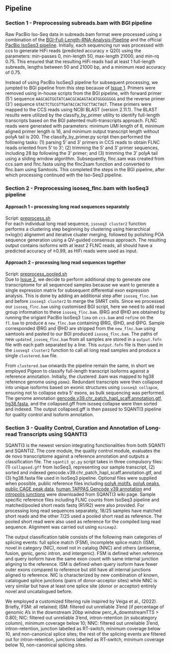 ## Pipeline     

### Section 1 - Preprocessing subreads.bam with BGI pipeline     
Raw PacBio Iso-Seq data in subreads.bam format were processed using a combination of the [BGI-Full-Length-RNA-Analysis-Pipeline](https://github.com/shizhuoxing/BGI-Full-Length-RNA-Analysis-Pipeline) and the official [PacBio IsoSeq3 pipeline](https://github.com/PacificBiosciences/IsoSeq).  Initially, each sequencing run was processed with ccs to generate HiFi reads (predicted accuracy ≥ Q20) using the parameters: min-passes 0, min-length 50, max-length 21000, and min-rq 0.75. This ensured that the resulting HiFi reads had at least 1 full-length subreads, lengths between 50 and 21000 bp, and a minimum read accuracy of 0.75.     

Instead of using PacBio IsoSeq3 pipeline for subsequent processing, we jumpted to BGI pipeline from this step because of [Issue 1](/logs/Issue_1). Primers were removed using in-house scripts from the BGI pipeline, with forward primer (5') sequence `AAGCAGTGGTATCAACGCAGAGTACATGGGGGGGG` and the reverse primer (3') sequence `GTACTCTGCGTTGATACCACTGCTTACTAGT`. These primers were mapped to the CCS reads using NCBI BLAST (version 2.11.1). The BLAST results were utilized by the classify_by_primer utility to identify full-length transcripts based on the BGI patented multi-transcripts approach. FLNC reads were generated with parameters: minimum UMI length of 8, minimum aligned primer length is 16, and minimum output transcript length without polyA tail is 200. The classify_by_primer.py script then performed the following tasks: (1) parsing 5’ and 3’ primers in CCS reads to obtain FLNC reads oriented from 5’ to 3’; (2) trimming the 5’ and 3’ primer sequences, including 28 bp following the 3’ primer; and (3) trimming the 3’ polyA tail using a sliding window algorithm. Subsequently, flnc.sam was created from ccs.sam and flnc.fasta using the flnc2sam function and converted to flnc.bam using Samtools. This completed the steps in the BGI pipeline, after which processing continued with the Iso-Seq3 pipeline.   

### Section 2 - Preprocessing isoseq_flnc.bam with IsoSeq3 pipeline      
#### Approach 1 – processing long read sequences separately      
Script: [preprocess.sh](/codes/preprocess.sh)      
For each individual long read sequence, `isoseq3 cluster2` function performs a clustering step beginning by clustering using hierarchical n•log(n) alignemnt and iterative cluater merging, followed by polishing POA sequence generation using a QV-guided consensus approach. The resulting output contains isoforms with at least 2 FLNC reads, all should have a predicted accuracy of ≥0.99, as HiFi reads were used as input.     

#### Approach 2 – processing long read sequences together     
Script: [preprocess_pooled.sh](/codes/preprocess_pooled.sh)    
Due to [Issue 2](/logs/Issue_2), we decide to perform additional step to generate one transcriptome for all sequenced samples because we want to generate a single expression matrix for subsequent differential exon expression analysis. This is done by adding an additional step after `isoseq_flnc.bam` and before `isoseq3 cluster2` to merge the SMRT cells. Since we processed our `isoseq_flnc.bam` using customised BGI script, here we need to add read group information to these `isoseq_flnc.bam`. @RG and @HD are obtained by running the origianl PacBio IsoSeq3 `lima` on `ccs.bam` and `refine` on the `fl.bam` to produce a `new_flnc.bam` containing @RG, @HD, and @PG. Sample corresponded @RG and @HD are stripped from the `new_flnc.bam` using samtools and pasted to our BGI produced `isoseq_flnc.bam`. The paths of new `updated_isoseq_flnc.bam` from all samples are stored in a `output.fofn` file with each path separated by a line. This `output.fofn` file is then used in the `isoseq3 cluster2` function to call all long read samples and produce a single `clustered.bam` file.      

From `clustered.bam` onwards the pipeline remain the same, in short we employed Pigeon to classify full-length transcript isoforms against a reference annotation. Initially, the clustered .bam was mapped to hg38 reference genome using `pbmm2`. Redundant transcripts were then collapsed into unique isoforms based on exonic structures using `isoseq3 collapse`, ensuring not to collapse extra 5' exons, as bulk sequencing was performed. The genome annotation [gencode.v39.chr_patch_hapl_scaff.annotation.gtf](https://ftp.ebi.ac.uk/pub/databases/gencode/Gencode_human/release_39/gencode.v39.chr_patch_hapl_scaff.annotation.gtf.gz), [hg38.fasta](https://hgdownload.soe.ucsc.edu/goldenPath/hg38/bigZips/hg38.fa.gz), and the collapsed.gff from isoseq collapse were then sorted and indexed. The output collapsed.gff is then passed to SQANTI3 pipeline for quality control and isoform annotation.            

### Section 3 - Quality Control, Curation and Annotation of Long-read Transcripts using SQANTI3      
SQANTI3 is the newest version integrating functionalities from both SQANTI and SQANTI2. The core module, the quality control module, evaluates the de novo transcriptome against a reference annotation and outputs a classification file. The `sqanti3_qc.py` script takes in three compulsory files: (1) `collapsed.gff` from IsoSeq3, representing our sample transcript, (2) sorted and indexed gencode.v39.chr_patch_hapl_scaff.annotation.gtf, and (3) hg38.fasta file used in IsoSeq3 pipeline. Optional files were supplied when possible, public reference files including [polyA motifs](/docs/mouse_and_human.polyA_motifs.txt), [polyA peaks](/docs/atlas.clusters.2.0.GRCh38.96.bed.zip), [public CAGE peak data](/docs/human.refTSS_v3.1.hg38.bed.zip), [human TAPPAS Gencode v39 annotation](https://app.tappas.org/resources/downloads/gffs/Homo_sapiens_Gencode_v39.zip) and [intropolis junctions](https://github.com/Magdoll/images_public/blob/master/SQANTI2_support_data/intropolis.v1.hg19_with_liftover_to_hg38.tsv.min_count_10.modified.gz) were downloaded from SQANTI3 wiki page. Sample specific reference files including FLNC counts from IsoSeq3 pipeline and matched/pooled short reads fastq (R1/R2) were also provided. For processing long read sequences separately, 18/25 samples have matched short reads and the other 7/25 used a pooled short read as reference. The pooled short read were also used as reference for the compiled long read sequence. Alignment was carried out using `minimap2`.   

The output classification table consists of the following main categories of splicing events: full splice match (FSM), incomplete splice match (ISM), novel in category (NIC), novel not in catalog (NNC) and others (antisense, fusion, genic, genic intron, and intergenic). FSM is defined when reference and query isoform have the same exon count with same internal junction aligning to the reference. ISM is defined when query isoform have fewer outer exons compared to reference but still have all internal junctions aligned to reference. NIC is characterized by new combination of known, catalogued splice junctions (pairs of donor-acceptor sites) while NNC is very similar but have at least one splice site (donor or acceptor) entirely novel and uncatalogued before.    

We employed a customized filtering rule inspired by Veiga et al., (2022). Briefly, FSM: all retained; ISM: filtered out unreliable 3’end (if percentage of genomic A’s in the downstream 20bp window perc_A_dowmstreamTTS > 0.80); NIC: filtered out unreliable 3’end, intron-retention (in subcategory column), minimum coverage below 10; NNC: filtered out unreliable 3’end, intron-retention, junction labelled as RT-switch, minimum coverage below 10, and non-canonical splice sites; the rest of the splicing events are filtered out for intron-retention, junctions labelled as RT-switch, minimum coverage below 10, non-canonical splicing sites.      



